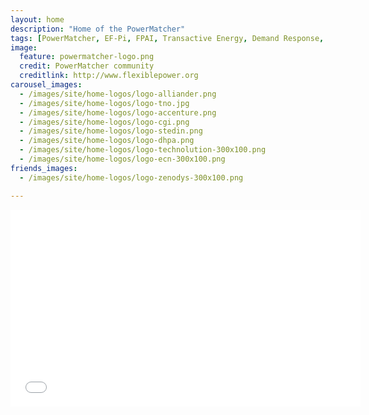 ```yaml
---
layout: home
description: "Home of the PowerMatcher"
tags: [PowerMatcher, EF-Pi, FPAI, Transactive Energy, Demand Response, Youtube, basics, powermatcher.org]
image:
  feature: powermatcher-logo.png
  credit: PowerMatcher community
  creditlink: http://www.flexiblepower.org
carousel_images:
  - /images/site/home-logos/logo-alliander.png  
  - /images/site/home-logos/logo-tno.jpg
  - /images/site/home-logos/logo-accenture.png
  - /images/site/home-logos/logo-cgi.png
  - /images/site/home-logos/logo-stedin.png
  - /images/site/home-logos/logo-dhpa.png  
  - /images/site/home-logos/logo-technolution-300x100.png
  - /images/site/home-logos/logo-ecn-300x100.png
friends_images:
  - /images/site/home-logos/logo-zenodys-300x100.png

---
```


<iframe width="560" height="315" src="//www.youtube.com/embed/Zz4OpVwYWYE" frameborder="0" allowfullscreen></iframe>
